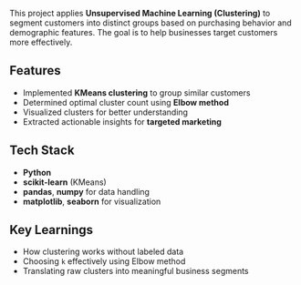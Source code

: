  

This project applies **Unsupervised Machine Learning (Clustering)** to segment customers into distinct groups based on purchasing behavior and demographic features. The goal is to help businesses target customers more effectively.

## Features
- Implemented **KMeans clustering** to group similar customers  
- Determined optimal cluster count using **Elbow method**  
- Visualized clusters for better understanding  
- Extracted actionable insights for **targeted marketing**  

## Tech Stack
- **Python**  
- **scikit-learn** (KMeans)  
- **pandas**, **numpy** for data handling  
- **matplotlib**, **seaborn** for visualization  

## Key Learnings
- How clustering works without labeled data  
- Choosing `k` effectively using Elbow method  
- Translating raw clusters into meaningful business segments  
